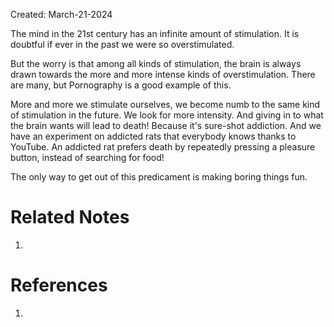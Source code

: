 Created: March-21-2024

The mind in the 21st century has an infinite amount of stimulation. It is doubtful if ever in the past we were so overstimulated.

But the worry is that among all kinds of stimulation, the brain is always drawn towards the more and more intense kinds of overstimulation. There are many, but Pornography is a good example of this.

More and more we stimulate ourselves, we become numb to the same kind of stimulation in the future. We look for more intensity. And giving in to what the brain wants will lead to death! Because it's sure-shot addiction. And we have an experiment on addicted rats that everybody knows thanks to YouTube. An addicted rat prefers death by repeatedly pressing a pleasure button, instead of searching for food!

The only way to get out of this predicament is making boring things fun.
# Related Notes

1. 
# References

1. 